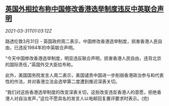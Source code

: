 <!--1617154262000-->
[英国外相拉布称中国修改香港选举制度违反中英联合声明](https://cn.reuters.com/article/britain-usahk-0331-idCNKBS2BN046)
------

<div><i>2021-03-31T01:03:12Z</i></div><p>路透伦敦3月31日 - 英国政府周二表示，中国修改香港选举制度，损害香港人民自由，已违反1984年的中英联合声明。</p><p>“今天中国修改香港选举制度，明显违反联合声明，损害香港人民自由，违背北京的国际责任，”英国外交大臣拉布称。</p><p>此外，美国国务院发言人周二表示，美国谴责中国进一步削弱香港政治参与和代表性的作法，并对香港立法会选举第二度遭到推迟深表关切。</p><p>“我们对这些香港选举制度的改变深表关切，这些改变违反香港人的意愿，拒绝香港人对自治发声，”这位不愿具名的发言人以电邮回复置评要求时表示。(完)</p>
